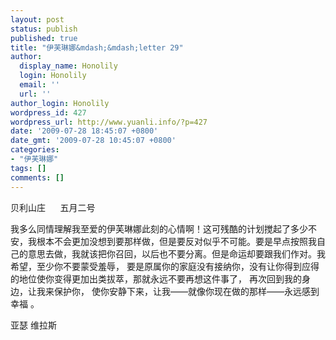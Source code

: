 ```yaml
---
layout: post
status: publish
published: true
title: "伊芙琳娜&mdash;&mdash;letter 29"
author:
  display_name: Honolily
  login: Honolily
  email: ''
  url: ''
author_login: Honolily
wordpress_id: 427
wordpress_url: http://www.yuanli.info/?p=427
date: '2009-07-28 18:45:07 +0800'
date_gmt: '2009-07-28 10:45:07 +0800'
categories:
- "伊芙琳娜"
tags: []
comments: []
---
```

<p>贝利山庄&nbsp;&nbsp;&nbsp;&nbsp;&nbsp; 五月二号</p>
<p>我多么同情理解我至爱的伊芙琳娜此刻的心情啊！这可残酷的计划搅起了多少不安，我根本不会更加没想到要那样做，但是要反对似乎不可能。要是早点按照我自己的意思去做，我就该把你召回，以后也不要分离。但是命运却要跟我们作对。我希望，至少你不要蒙受羞辱， 要是原属你的家庭没有接纳你，没有让你得到应得的地位使你变得更加出类拔萃，那就永远不要再想这件事了， 再次回到我的身边，让我来保护你， 使你安静下来，让我&mdash;&mdash;就像你现在做的那样&mdash;&mdash;永远感到幸福 。</p>
<p>亚瑟 维拉斯</p>
